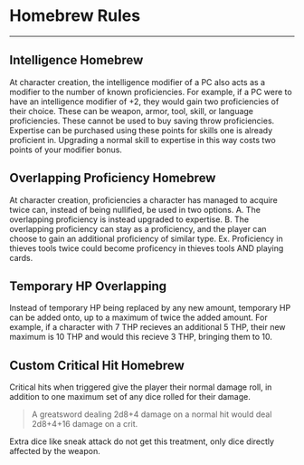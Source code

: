 # Homebrew Rules
---

## Intelligence Homebrew
At character creation, the intelligence modifier of a PC also acts as a modifier to the number of known proficiencies. For example, if a PC were to have an intelligence modifier of +2, they would gain two proficiencies of their choice. These can be weapon, armor, tool, skill, or language proficiencies. These cannot be used to buy saving throw proficiencies. 
Expertise can be purchased using these points for skills one is already proficient in. Upgrading a normal skill to expertise in this way costs two points of your modifier bonus.

## Overlapping Proficiency Homebrew
At character creation, proficiencies a character has managed to acquire twice can, instead of being nullified, be used in two options.
A. The overlapping proficiency is instead upgraded to expertise.
B. The overlapping proficiency can stay as a proficiency, and the player can choose to gain an additional proficiency of similar type. Ex. Proficiency in thieves tools twice could become proficency in thieves tools AND playing cards.

## Temporary HP Overlapping
Instead of temporary HP being replaced by any new amount, temporary HP can be added onto, up to a maximum of twice the added amount.
For example, if a character with 7 THP recieves an additional 5 THP, their new maximum is 10 THP and would this recieve 3 THP, bringing them to 10.

## Custom Critical Hit Homebrew
Critical hits when triggered give the player their normal damage roll, in addition to one maximum set of any dice rolled for their damage.
> A greatsword dealing 2d8+4 damage on a normal hit would deal 2d8+4+16 damage on a crit.

Extra dice like sneak attack do not get this treatment, only dice directly affected by the weapon.